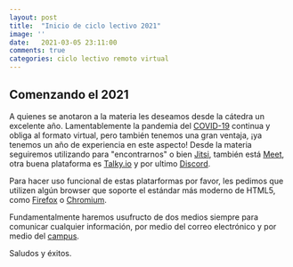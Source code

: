 ```yaml
---
layout: post
title:  "Inicio de ciclo lectivo 2021"
image: ''
date:   2021-03-05 23:11:00
comments: true
categories: ciclo lectivo remoto virtual
---
```


## Comenzando el 2021

A quienes se anotaron a la materia les deseamos desde la cátedra un excelente
año. Lamentablemente la pandemia del [COVID-19](https://www.who.int/emergencies/diseases/novel-coronavirus-2019)
continua y obliga al formato virtual, pero también tenemos una gran ventaja,
¡ya tenemos un año de experiencia en este aspecto!
Desde la materia seguiremos utilizando para "encontrarnos" o bien [Jitsi](https://meet.jitsi.org),
también está [Meet](https://meet.google.com), otra buena plataforma es [Talky.io](https://talky.io/)
y por ultimo [Discord](https://discord.com/).

Para hacer uso funcional de estas platarformas por favor, les pedimos que utilizen
algún browser que soporte el estándar más moderno de HTML5, como [Firefox](https://www.mozilla.org/)
o [Chromium](https://www.chromium.org/).

Fundamentalmente haremos usufructo de dos medios siempre para comunicar cualquier información,
por medio del correo electrónico y por medio del [campus](https://frn.cvg.utn.edu.ar/).

Saludos y éxitos.
